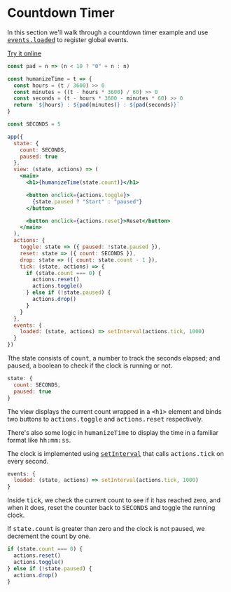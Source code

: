 # Countdown Timer

In this section we'll walk through a countdown timer example and use <samp>[events.loaded](/docs/api.md#events-loaded)</samp> to register global events.

[Try it online](https://codepen.io/hyperapp/pen/evOZLv?editors=0010)

```jsx
const pad = n => (n < 10 ? "0" + n : n)

const humanizeTime = t => {
  const hours = (t / 3600) >> 0
  const minutes = ((t - hours * 3600) / 60) >> 0
  const seconds = (t - hours * 3600 - minutes * 60) >> 0
  return `${hours} : ${pad(minutes)} : ${pad(seconds)}`
}

const SECONDS = 5

app({
  state: {
    count: SECONDS,
    paused: true
  },
  view: (state, actions) => (
    <main>
      <h1>{humanizeTime(state.count)}</h1>

      <button onclick={actions.toggle}>
        {state.paused ? "Start" : "paused"}
      </button>

      <button onclick={actions.reset}>Reset</button>
    </main>
  ),
  actions: {
    toggle: state => ({ paused: !state.paused }),
    reset: state => ({ count: SECONDS }),
    drop: state => ({ count: state.count - 1 }),
    tick: (state, actions) => {
      if (state.count === 0) {
        actions.reset()
        actions.toggle()
      } else if (!state.paused) {
        actions.drop()
      }
    }
  },
  events: {
    loaded: (state, actions) => setInterval(actions.tick, 1000)
  }
})
```

Tthe state consists of <samp>count</samp>, a number to track the seconds elapsed; and <samp>paused</samp>, a boolean to check if the clock is running or not.

```jsx
state: {
  count: SECONDS,
  paused: true
}
```

The view displays the current count wrapped in a <samp>\<h1\></samp> element and binds two buttons to <samp>actions.toggle</samp> and <samp>actions.reset</samp> respectively.

There's also some logic in <samp>humanizeTime</samp> to display the time in a familiar format like <samp>hh:mm:ss</samp>.

The clock is implemented using [<samp>setInterval</samp>](https://developer.mozilla.org/en-US/docs/Web/API/WindowOrWorkerGlobalScope/setInterval) that calls <samp>actions.tick</samp> on every second.

```jsx
events: {
  loaded: (state, actions) => setInterval(actions.tick, 1000)
}
```

Inside <samp>tick</samp>, we check the current count to see if it has reached zero, and when it does, reset the counter back to <samp>SECONDS</samp> and toggle the running clock.

If <samp>state.count</samp> is greater than zero and the clock is not paused, we decrement the count by one.

```jsx
if (state.count === 0) {
  actions.reset()
  actions.toggle()
} else if (!state.paused) {
  actions.drop()
}
```
